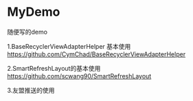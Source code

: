 # MyDemo
随便写的demo

1.BaseRecyclerViewAdapterHelper 基本使用
https://github.com/CymChad/BaseRecyclerViewAdapterHelper

2.SmartRefreshLayout的基本使用
https://github.com/scwang90/SmartRefreshLayout

3.友盟推送的使用

